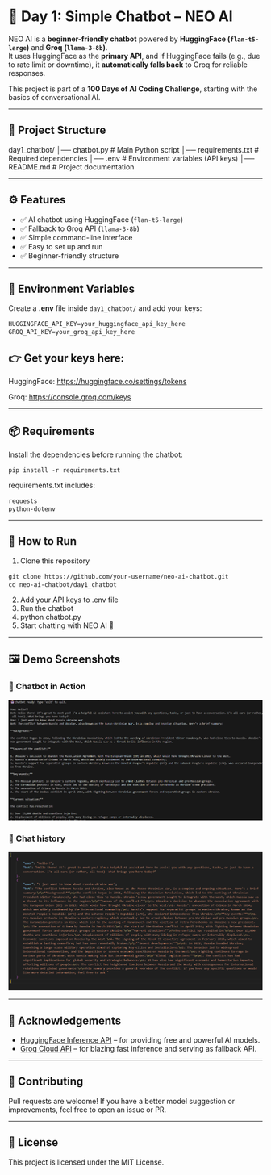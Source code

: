 # 🤖 Day 1: Simple Chatbot – NEO AI  

NEO AI is a **beginner-friendly chatbot** powered by **HuggingFace (`flan-t5-large`)** and **Groq (`llama-3-8b`)**.  
It uses HuggingFace as the **primary API**, and if HuggingFace fails (e.g., due to rate limit or downtime), it **automatically falls back** to Groq for reliable responses.  

This project is part of a **100 Days of AI Coding Challenge**, starting with the basics of conversational AI.  

---

## 📂 Project Structure
day1_chatbot/
│── chatbot.py # Main Python script
│── requirements.txt # Required dependencies
│── .env # Environment variables (API keys)
│── README.md # Project documentation

---

## ⚙️ Features
- ✅ AI chatbot using HuggingFace (`flan-t5-large`)  
- ✅ Fallback to Groq API (`llama-3-8b`)  
- ✅ Simple command-line interface  
- ✅ Easy to set up and run  
- ✅ Beginner-friendly structure  

---

## 🔑 Environment Variables  

Create a **.env** file inside `day1_chatbot/` and add your keys:  

```env
HUGGINGFACE_API_KEY=your_huggingface_api_key_here
GROQ_API_KEY=your_groq_api_key_here
```

## 👉 Get your keys here:

HuggingFace: https://huggingface.co/settings/tokens

Groq: https://console.groq.com/keys
 

---

## 📦 Requirements

Install the dependencies before running the chatbot:

```
pip install -r requirements.txt
```

requirements.txt includes:

```
requests
python-dotenv
```

---

## 🚀 How to Run

1. Clone this repository
```
git clone https://github.com/your-username/neo-ai-chatbot.git
cd neo-ai-chatbot/day1_chatbot
```
2. Add your API keys to .env file
3. Run the chatbot
4. python chatbot.py
5. Start chatting with NEO AI 🤖

---

## 🖼️ Demo Screenshots

### 🔹 Chatbot in Action  

![Chatbot](screenshot/image.png)  

### 🔹 Chat history

![Chathistory](screenshot/image2.png)


---

## 🙌 Acknowledgements

- [HuggingFace Inference API](https://huggingface.co/inference-api) – for providing free and powerful AI models.  
- [Groq Cloud API](https://groq.com/) – for blazing fast inference and serving as fallback API.  

---

## 🤝 Contributing

Pull requests are welcome! If you have a better model suggestion or improvements, feel free to open an issue or PR.

---


## 📜 License

This project is licensed under the MIT License.